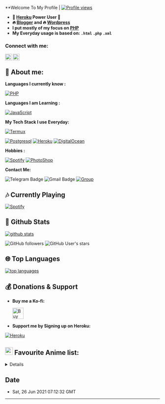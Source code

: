  **Welcome To My Profile | [![Profile views](https://gpvc.arturio.dev/DarrenHue)](https://github.com/DarrenHue)


- **🐋 [Heroku](https://heroku.com) Power User 💪**
- **🔥 [Blogger](https://blogger.com) and 🔥 [Wordpress](https://wordpress.com)**
- **I put mostly of my focus on [PHP](https://php.net)**
- **My Everyday usage is based on: `.html` `.php` `.xml`**

### Connect with me:
[<img align="left" alt="Lutfi | Instagram" width="22px" src="https://cdn.jsdelivr.net/npm/simple-icons@v3/icons/instagram.svg" />][instagram]
[<img align="left" alt="Lutfi | Telegram" width="22px" src="https://cdn.jsdelivr.net/npm/simple-icons@v3/icons/telegram.svg" />][telegram]
<br />


[instagram]: https://instagram.com/im.lutfifarid
[telegram]: https://t.me/DarrenWalters

## 👦 **About me**:

**Languages I currently know :**

[![PHP](https://img.shields.io/badge/-PHP-%232c3e50?style=flat-square&logo=php)](https://php.net)

**Languages I am Learning :**

[![JavaScript](https://img.shields.io/badge/-JavaScript-%232c3e50?style=flat-square&logo=javascript)](https://javascript.com)

**My Tech Stack I use Everyday:**

[![Termux](https://img.shields.io/badge/-Termux-%232c3e50?style=flat-square&logo=typescript)](https://termux.com)

[![Postgresql](https://img.shields.io/badge/-Postgresql-%232c3e50?style=flat-square&logo=postgresql)](https://postgresql.org)
[![Heroku](https://img.shields.io/badge/-Heroku-purple?style=flat-square&logo=heroku)](https://heroku.com)
[![DigitalOcean](https://img.shields.io/badge/-DigitalOcean-grey?style=flat-square&logo=digitalocean)](https://digitalocean.com)


**Hobbies :**

[![Spotify](https://img.shields.io/badge/-Spotify-%232c3e50?style=flat-square&logo=spotify)](https://spotify.com)
[![PhotoShop](https://img.shields.io/badge/-Facebook-%23007ACC?style=flat-square&logo=facebook)](https://www.facebook.com.)


**Contact Me:**

![Telegram Badge](https://img.shields.io/badge/-Lutfi-1ca0f1?style=flat-square&logo=telegram&logoColor=white&link=https://t.me/DarrenWalters)
![Gmail Badge](https://img.shields.io/badge/-lutfi.faridd@gmail.com-c14438?style=flat-square&logo=Gmail&logoColor=white&link=mailto:lutfi.faridd@gmail.com)
[![Group](https://img.shields.io/badge/dynamic/json?logo=telegram&label=%40SyncthizID&labelColor=282c34&suffix=)](https://t.me/SyncthizID)

##  🎶 **Currently Playing**
[![Spotify](https://spotify.com/)](https://spotify.com/)


##  🐙 **Github Stats**

[![github stats](https://github-readme-stats.vercel.app/api?username=DarrenHue&show_icons=true&theme=radical)](https://github.com/DarrenHue)

![GitHub followers](https://img.shields.io/github/followers/DarrenHue?color=aqua&label=Followers&style=for-the-badge)
![GitHub User's stars](https://img.shields.io/github/stars/DarrenHue?affiliations=OWNER&color=aqua&style=for-the-badge)

## 🌐 **Top Languages**

[![top languages](https://github-readme-stats.vercel.app/api/top-langs/?username=DarrenHue&show_icons=true&theme=radical&layout=compact)](https://github.com/DarrenHue)


## 💰 **Donations & Support**

- **Buy me a Ko-fi:**

    <a href='https://trakteer.id/lutfifarid' target='_blank'><img height='25' style='border:0px;height:36px;' src='https://az743702.vo.msecnd.net/cdn/kofi1.png?v=a&w=144' border='0' alt='Buy Me a Coffee at ko-fi.com' /></a>

- **Support me by Signing up on Heroku:**

[![Heroku](https://img.shields.io/badge/-Heroku-purple?style=flat-square&logo=heroku)](https://heroku.com/)



## <img src="https://i.redd.it/nwu0335ccoz41.png" width="25px"> **Favourite Anime list:**
<details>
<!-- anilist_start-->
 • <a href="https://anilist.co/anime/16498">Shigatsu Kimi no Uso<a><br>
 • <a href="https://anilist.co/anime/21087">Darling in the Franxx<a><br>
 • <a href="https://anilist.co/anime/101351">Happy Sugar Life<a><br>
<!-- anilist_end-->
</details>

## **Date**
 - Sat, 26 Jun 2021 07:12:32 GMT

---------------------
